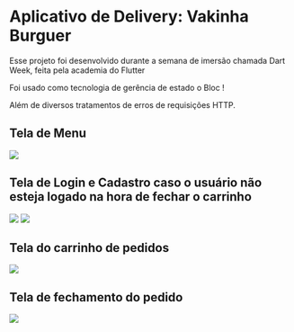 # Aplicativo de Delivery: Vakinha Burguer

Esse projeto foi desenvolvido durante a semana de imersão chamada Dart Week, feita pela academia do Flutter

Foi usado como tecnologia de gerência de estado o Bloc !

Além de diversos tratamentos de erros de requisições HTTP.


## Tela de Menu

<img src="https://user-images.githubusercontent.com/82075780/217073308-9dc03630-1466-43f8-9bf0-ed2f87142f18.png">

## Tela de Login  e Cadastro caso o usuário não esteja logado na hora de fechar o carrinho

<img src="https://user-images.githubusercontent.com/82075780/217074358-5dc8dce8-ff1e-42bd-80ac-5d83d256f209.png">
<img src="https://user-images.githubusercontent.com/82075780/217074361-bbf8a730-809a-4554-adf2-aabbc12901cd.png">

## Tela do carrinho de pedidos

<img src="https://user-images.githubusercontent.com/82075780/217073303-e4b65f7d-d1d7-48b3-bdda-6eb0aa41590b.png">

## Tela de fechamento do pedido

<img src="https://user-images.githubusercontent.com/82075780/217073292-90f94036-0442-474d-9b46-42355313b331.png">
